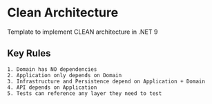 # Clean Architecture
Template to implement CLEAN architecture in .NET 9

## Key Rules
	1. Domain has NO dependencies
	2. Application only depends on Domain
	3. Infrastructure and Persistence depend on Application + Domain
	4. API depends on Application
	5. Tests can reference any layer they need to test